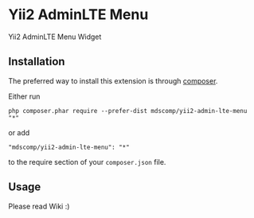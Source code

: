 Yii2 AdminLTE Menu
=============
Yii2 AdminLTE Menu Widget

Installation
------------

The preferred way to install this extension is through [composer](http://getcomposer.org/download/).

Either run

```
php composer.phar require --prefer-dist mdscomp/yii2-admin-lte-menu "*"
```

or add

```
"mdscomp/yii2-admin-lte-menu": "*"
```

to the require section of your `composer.json` file.


Usage
-----

Please read Wiki :)